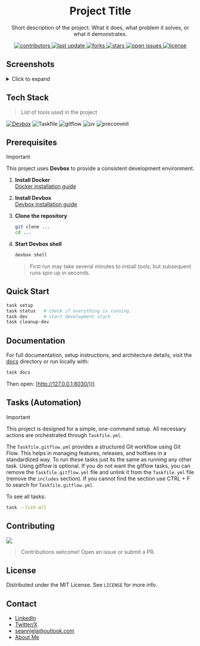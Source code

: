 <div align="center">

  <!-- Icon (optional, uncomment if needed) -->
  <!--
  <p>
    <img src="https://logo.svgcdn.com/d/kubernetes-plain-wordmark.svg" alt="Kubernetes" height="95" />
  </p>
  -->

  <h1>Project Title</h1>

  <p>
    Short description of the project. What it does, what problem it solves, or what it demonstrates.
  </p>

  <p>
    <a href="https://github.com/your-org/your-repo/graphs/contributors">
      <img src="https://img.shields.io/github/contributors/your-org/your-repo" alt="contributors" />
    </a>
    <a href="">
      <img src="https://img.shields.io/github/last-commit/your-org/your-repo" alt="last update" />
    </a>
    <a href="https://github.com/your-org/your-repo/network/members">
      <img src="https://img.shields.io/github/forks/your-org/your-repo" alt="forks" />
    </a>
    <a href="https://github.com/your-org/your-repo/stargazers">
      <img src="https://img.shields.io/github/stars/your-org/your-repo" alt="stars" />
    </a>
    <a href="https://github.com/your-org/your-repo/issues/">
      <img src="https://img.shields.io/github/issues/your-org/your-repo" alt="open issues" />
    </a>
    <a href="https://github.com/your-org/your-repo/blob/master/LICENSE">
      <img src="https://img.shields.io/github/license/your-org/your-repo.svg" alt="license" />
    </a>
  </p>
</div>

## Screenshots

<details>
  <summary>Click to expand</summary>
  <!-- Example (uncomment if needed) -->
  <div align="center"> 
    <img src="assets/screenshot1.png" alt="screenshot1" width="800" />
    <img src="assets/screenshot2.png" alt="screenshot2" width="800" />
  </div>
</details>

## Tech Stack

> List of tools used in the project

[![Devbox](https://www.jetify.com/img/devbox/shield_moon.svg)](https://www.jetify.com/devbox/docs/contributor-quickstart/)
![Taskfile](https://img.shields.io/badge/Taskfile-3.44.0-green)
![gitflow](https://img.shields.io/badge/gitflow-1.12-green)
![uv](https://img.shields.io/badge/uv-0.8-green)
![precommit](https://img.shields.io/badge/precommit-4.3.0-green)

## Prerequisites

> [!IMPORTANT]
> This project uses **Devbox** to provide a consistent development environment. 

1. **Install Docker**  
   [Docker installation guide](https://docs.docker.com/get-docker/)  

2. **Install Devbox**  
   [Devbox installation guide](https://www.jetify.com/devbox/docs/installing_devbox/)  

3. **Clone the repository**  
   ```bash
   git clone ...
   cd ...
   ```

4. **Start Devbox shell**

   ```bash
   devbox shell
   ```

   > First run may take several minutes to install tools, but subsequent runs spin up in seconds.

## Quick Start

```bash
task setup
task status   # check if everything is running
task dev      # start development stack
task cleanup-dev
```

## Documentation

For full documentation, setup instructions, and architecture details, visit the [docs](docs/index.md) directory or run locally with:

```bash
task docs
```

Then open: [http://127.0.0.1:8030/]()

## Tasks (Automation)

> [!IMPORTANT]
> This project is designed for a simple, one-command setup. All necessary actions are orchestrated through `Taskfile.yml`.

The `Taskfile.gitflow.yml` provides a structured Git workflow using Git Flow. This helps in managing features, releases, and hotfixes in a standardized way. To run these tasks just its the same as running any other task. Using gitflow is optional. If you do not want the gitflow tasks, you can remove the `Taskfile.gitflow.yml` file and unlink it from the `Taskfile.yml` file (remove the `includes` section). If you cannot find the section use CTRL + F to search for `Taskfile.gitflow.yml`.

To see all tasks:

```bash
task --list-all
```

## Contributing

<a href="https://github.com/sean-njela/your-repo/graphs/contributors">
  <img src="https://contrib.rocks/image?repo=sean-njela/your-repo" />
</a>

> Contributions welcome! Open an issue or submit a PR.

## License

Distributed under the MIT License. See `LICENSE` for more info.

## Contact

* [LinkedIn](https://linkedin.com/in/sean-njela)
* [Twitter/X](https://x.com/devopssean)
* [seannjela@outlook.com](mailto:seannjela@outlook.com)
* [About Me](docs/4-about/0-about.md)
